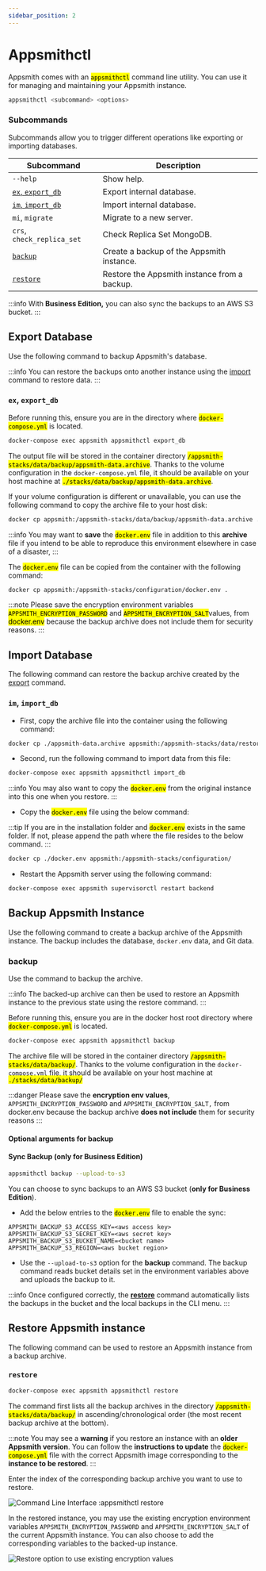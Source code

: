 ```yaml
---
sidebar_position: 2
---
```

# Appsmithctl

Appsmith comes with an <mark >`appsmithctl`</mark> command line utility. You can use it for managing and maintaining your Appsmith instance.

```bash
appsmithctl <subcommand> <options>
```

### Subcommands

Subcommands allow you to trigger different operations like exporting or importing databases.

| Subcommand                                        | Description                                  |
| ------------------------------------------------- | -------------------------------------------- |
| `--help`                                          | Show help.                                   |
| [`ex`, `export_db`](appsmithctl.md#ex-export\_db) | Export internal database.                    |
| [`im`, `import_db`](appsmithctl.md#im-import\_db) | Import internal database.                    |
| `mi`, `migrate`                                   | Migrate to a new server.                     |
| `crs`, `check_replica_set`                        | Check Replica Set MongoDB.                   |
| [`backup`](appsmithctl.md#backup)                 | Create a backup of the Appsmith instance.    |
| [`restore`](appsmithctl.md#restore)               | Restore the Appsmith instance from a backup. |

:::info
With **Business Edition,** you can also sync the backups to an AWS S3 bucket.
:::

## Export Database

Use the following command to backup Appsmith's database.

:::info
You can restore the backups onto another instance using the [import](appsmithctl.md#im-import\_db) command to restore data.
:::

### `ex`, `export_db`

Before running this, ensure you are in the directory where <mark >`docker-compose.yml`</mark> is located.

```bash
docker-compose exec appsmith appsmithctl export_db
```

The output file will be stored in the container directory <mark >`/appsmith-stacks/data/backup/appsmith-data.archive`</mark>. Thanks to the volume configuration in the `docker-compose.yml` file, it should be available on your host machine at <mark >`./stacks/data/backup/appsmith-data.archive`</mark>.

If your volume configuration is different or unavailable, you can use the following command to copy the archive file to your host disk:

```bash
docker cp appsmith:/appsmith-stacks/data/backup/appsmith-data.archive .
```

:::info
You may want to **save** the <mark >`docker.env`</mark> file in addition to this **archive** file if you intend to be able to reproduce this environment elsewhere in case of a disaster,
:::

The <mark >`docker.env`</mark> file can be copied from the container with the following command:

```bash
docker cp appsmith:/appsmith-stacks/configuration/docker.env .
```

:::note
Please save the encryption environment variables <mark >`APPSMITH_ENCRYPTION_PASSWORD`</mark> and <mark >`APPSMITH_ENCRYPTION_SALT`</mark>values, from <mark >docker.env</mark> because the backup archive does not include them for security reasons.
:::

## Import Database

The following command can restore the backup archive created by the [export](appsmithctl.md#ex-export\_db) command.

### `im`, `import_db`

* First, copy the archive file into the container using the following command:

```bash
docker cp ./appsmith-data.archive appsmith:/appsmith-stacks/data/restore/
```

* Second, run the following command to import data from this file:

```bash
docker-compose exec appsmith appsmithctl import_db
```

:::info
You may also want to copy the <mark >`docker.env`</mark> from the original instance into this one when you restore.
:::

* Copy the <mark>`docker.env`</mark> file using the below command:

:::tip
If you are in the installation folder and <mark>`docker.env`</mark> exists in the same folder. If not, please append the path where the file resides to the below command.
:::

```bash
docker cp ./docker.env appsmith:/appsmith-stacks/configuration/
```

* Restart the Appsmith server using the following command:

```bash
docker-compose exec appsmith supervisorctl restart backend
```

## Backup Appsmith Instance

Use the following command to create a backup archive of the Appsmith instance. The backup includes the database, `docker.env` data, and Git data.

### backup

Use the command to backup the archive.

:::info
The backed-up archive can then be used to restore an Appsmith instance to the previous state using the restore command.
:::

Before running this, ensure you are in the docker host root directory where <mark>`docker-compose.yml`</mark> is located.

```bash
docker-compose exec appsmith appsmithctl backup
```

The archive file will be stored in the container directory <mark >`/appsmith-stacks/data/backup/`</mark>. Thanks to the volume configuration in the `docker-compose.yml` file, it should be available on your host machine at <mark >`./stacks/data/backup/`</mark>

:::danger
Please save the **encryption env values**, `APPSMITH_ENCRYPTION_PASSWORD` and `APPSMITH_ENCRYPTION_SALT,` from docker.env because the backup archive **does not include** them for security reasons
:::

#### Optional arguments for backup

#### Sync Backup (only for Business Edition)

```bash
appsmithctl backup --upload-to-s3
```

You can choose to sync backups to an AWS S3 bucket (**only for Business Edition**).

* Add the below entries to the <mark >`docker.env`</mark> file to enable the sync:


```
APPSMITH_BACKUP_S3_ACCESS_KEY=<aws access key> 
APPSMITH_BACKUP_S3_SECRET_KEY=<aws secret key>
APPSMITH_BACKUP_S3_BUCKET_NAME=<bucket name> 
APPSMITH_BACKUP_S3_REGION=<aws bucket region>
```


* Use the `--upload-to-s3` option for the **backup** command. The backup command reads bucket details set in the environment variables above and uploads the backup to it.

:::info
Once configured correctly, the [**restore**](appsmithctl.md#restore) command automatically lists the backups in the bucket and the local backups in the CLI menu.
:::

## Restore Appsmith instance

The following command can be used to restore an Appsmith instance from a backup archive.

### `restore`

```bash
docker-compose exec appsmith appsmithctl restore
```

The command first lists all the backup archives in the directory <mark>`/appsmith-stacks/data/backup/`</mark> in ascending/chronological order (the most recent backup archive at the bottom).

:::note
You may see a **warning** if you restore an instance with an **older Appsmith version**. You can follow the **instructions to update** the <mark >`docker-compose.yml`</mark> file with the correct Appsmith image corresponding to the **instance to be restored**.
:::

Enter the index of the corresponding backup archive you want to use to restore.

![Command Line Interface :appsmithctl restore](/img/Restore\_appsmith\_1.png)

In the restored instance, you may use the existing encryption environment variables `APPSMITH_ENCRYPTION_PASSWORD` and `APPSMITH_ENCRYPTION_SALT` of the current Appsmith instance. You can also choose to add the corresponding variables to the backed-up instance.

![Restore option to use existing encryption values](/img/Restore\_appsmith\_2.png)
